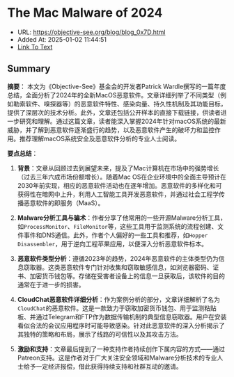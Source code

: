 # The Mac Malware of 2024
- URL: https://objective-see.org/blog/blog_0x7D.html
- Added At: 2025-01-02 11:44:51
- [Link To Text](2025-01-02-the-mac-malware-of-2024_raw.md)

## Summary
**摘要**：
本文为《Objective-See》基金会的开发者Patrick Wardle撰写的一篇年度总结，全面分析了2024年的全新MacOS恶意软件。文章详细列举了不同类型（例如勒索软件、嗅探器等）的恶意软件特性、感染向量、持久性机制及其功能目标，提供了深层次的技术分析。此外，文章还包括公开样本的直接下载链接，供读者进一步研究和理解。通过这篇文章，读者能深入掌握2024年针对macOS系统的最新威胁，并了解到恶意软件逐渐盛行的趋势，以及恶意软件产生的破坏力和监控作用。推荐理解macOS系统安全及恶意软件分析的专业人士阅读。

**要点总结**：
1. **背景**：文章从回顾过去到展望未来，提及了Mac计算机在市场中的强势增长（过去三年六成市场份额增长）。随着Mac OS在企业环境中的全面主导预计在2030年前实现，相应的恶意软件活动也在逐年增加。恶意软件的多样化和可获得性在暗网中上升，利用人工智能工具开发恶意软件，并通过社会工程学传播恶意软件的即服务（MaaS）。

2. **Malware分析工具与骗术**：作者分享了他常用的一些开源Malware分析工具，如`ProcessMonitor`、`FileMonitor`等，这些工具用于监测系统的流程创建、文件事件和DNS通信。此外，作者个人偏好的一些工具和推荐，如`Hopper Disassembler`，用于逆向工程苹果应用，以便深入分析恶意软件标本。

3. **恶意软件类型分析**：遵循2023年的趋势，2024年恶意软件的主体类型仍为信息窃取器。这类恶意软件专门针对收集和窃取敏感信息，如浏览器密码、证书、加密货币钱包等。存储在受害者设备上的信息一旦获取后，该软件的目的通常在于进一步的损害。

4. **CloudChat恶意软件详细分析**：作为案例分析的部分，文章详细解析了名为`CloudChat`的恶意软件。这是一款致力于窃取加密货币钱包、用于监测粘贴板、并通过Telegram和FTP作为数据传输机制的典型信息窃取器。用户在安装看似合法的会议应用程序时可能导致感染。针对此恶意软件的深入分析揭示了其独特的策略和布局，展示了线路的可信性以及其攻击方法。

5. **激励和支持**：文章最后提到了一种支持作者持续创作下属内容的方式——通过Patreon支持。这是作者对于广大关注安全领域和Malware分析技术的专业人士给予一定经济报偿，借此获得持续支持和社群互动的邀请。

